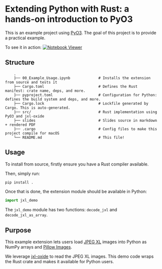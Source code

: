 # Extending Python with Rust: a hands-on introduction to PyO3

This is an example project using [PyO3](https://github.com/PyO3/pyo3). The goal
of this project is to provide a practical example.

To see it in action: [![Notebook Viewer](https://colab.research.google.com/assets/colab-badge.svg)](https://colab.research.google.com/github/IvanIsCoding/hands-on-pyo3/blob/main/00_Example_Usage.ipynb)

## Structure

```
    .
    ├── 00_Example_Usage.ipynb             # Installs the extension from source and tests it
    ├── Cargo.toml                         # Defines the Rust manifest: crate name, deps, and more.
    ├── pyproject.toml                     # Configuration for Python: defines the build system and deps, and more.
    ├── Cargo.lock                         # Lockfile generated by Cargo. This is auto-generated.
    ├── src/                               # Rust implementation using PyO3 and jxl-oxide
    ├── slides                             # Slides source in markdown + rendered PDF
    ├── .cargo                             # Config files to make this project compile for macOS
    └── README.md                          # This file!
```

## Usage

To install from source, firstly ensure you have a Rust compiler available.

Then, simply run:

```bash
pip install .
```

Once that is done, the extension module should be available in Python:

```python
import jxl_demo
```

The `jxl_demo` module has two functions: `decode_jxl` and `decode_jxl_as_array`.

## Purpose

This example extension lets users load [JPEG XL](https://en.wikipedia.org/wiki/JPEG_XL)
images into Python as NumPy arrays and [Pillow Images](https://pillow.readthedocs.io/en/stable/reference/Image.html).

We leverage [jxl-oxide](https://docs.rs/jxl-oxide/0.11.4/jxl_oxide/) to read the JPEG XL images. This demo code wraps the Rust crate and makes it available for Python users. 
